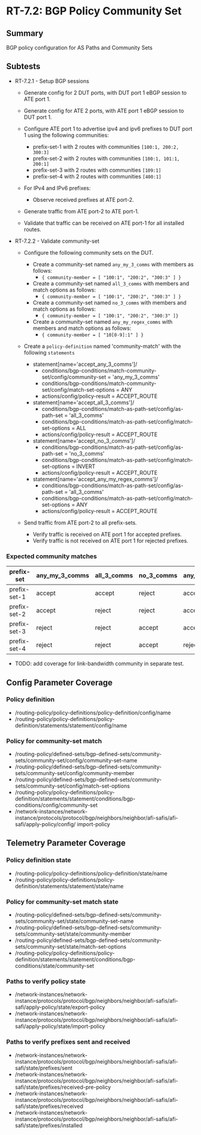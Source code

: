# RT-7.2: BGP Policy Community Set

## Summary

BGP policy configuration for AS Paths and Community Sets

## Subtests

* RT-7.2.1 - Setup BGP sessions
  * Generate config for 2 DUT ports, with DUT port 1 eBGP session to ATE port 1.
  * Generate config for ATE 2 ports, with ATE port 1 eBGP session to DUT port 1.
  * Configure ATE port 1 to advertise ipv4 and ipv6 prefixes to DUT port 1 using the following communities:
    * prefix-set-1 with 2 routes with communities `[100:1, 200:2, 300:3]`
    * prefix-set-2 with 2 routes with communities `[100:1, 101:1, 200:1]`
    * prefix-set-3 with 2 routes with communities `[109:1]`
    * prefix-set-4 with 2 routes with communities `[400:1]`

  * For IPv4 and IPv6 prefixes:
    * Observe received prefixes at ATE port-2.
  * Generate traffic from ATE port-2 to ATE port-1.
  * Validate that traffic can be received on ATE port-1 for all installed
        routes.

* RT-7.2.2 - Validate community-set
  * Configure the following community sets on the DUT.
    * Create a community-set named `any_my_3_comms` with members as follows:
      * `{ community-member = [ "100:1", "200:2", "300:3" ] }`
    * Create a community-set named `all_3_comms` with members and match options as follows:
      * `{ community-member = [ "100:1", "200:2", "300:3" ] }`
    * Create a community-set named `no_3_comms` with members and match options as follows:
      * `{ community-member = [ "100:1", "200:2", "300:3" ]}`
    * Create a community-set named `any_my_regex_comms` with members and match options as follows:
      * `{ community-member = [ "10[0-9]:1" ] }`

  * Create a `policy-definition` named 'community-match' with the following `statements`
    * statement[name='accept_any_3_comms']/
      * conditions/bgp-conditions/match-community-set/config/community-set = 'any_my_3_comms'
      * conditions/bgp-conditions/match-community-set/config/match-set-options = ANY
      * actions/config/policy-result = ACCEPT_ROUTE
    * statement[name='accept_all_3_comms']/
      * conditions/bgp-conditions/match-as-path-set/config/as-path-set = 'all_3_comms'
      * conditions/bgp-conditions/match-as-path-set/config/match-set-options = ALL
      * actions/config/policy-result = ACCEPT_ROUTE
    * statement[name='accept_no_3_comms']/
      * conditions/bgp-conditions/match-as-path-set/config/as-path-set = 'no_3_comms'
      * conditions/bgp-conditions/match-as-path-set/config/match-set-options = INVERT
      * actions/config/policy-result = ACCEPT_ROUTE
    * statement[name='accept_any_my_regex_comms']/
      * conditions/bgp-conditions/match-as-path-set/config/as-path-set = 'all_3_comms'
      * conditions/bgp-conditions/match-as-path-set/config/match-set-options = ANY
      * actions/config/policy-result = ACCEPT_ROUTE

  * Send traffic from ATE port-2 to all prefix-sets.
    * Verify traffic is received on ATE port 1 for accepted prefixes.
    * Verify traffic is not received on ATE port 1 for rejected prefixes.

### Expected community matches

| prefix-set   | any_my_3_comms | all_3_comms | no_3_comms | any_my_regex_comms |
| ------------ | -------------- | ----------- | ---------- | ------------------ |
| prefix-set-1 | accept         | accept      | reject     | accept             |
| prefix-set-2 | accept         | reject      | reject     | accept             |
| prefix-set-3 | reject         | reject      | accept     | accept             |
| prefix-set-4 | reject         | reject      | accept     | reject             |

* TODO: add coverage for link-bandwidth community in separate test.

## Config Parameter Coverage

### Policy definition

* /routing-policy/policy-definitions/policy-definition/config/name
* /routing-policy/policy-definitions/policy-definition/statements/statement/config/name

### Policy for community-set match

* /routing-policy/defined-sets/bgp-defined-sets/community-sets/community-set/config/community-set-name
* /routing-policy/defined-sets/bgp-defined-sets/community-sets/community-set/config/community-member
* /routing-policy/defined-sets/bgp-defined-sets/community-sets/community-set/config/match-set-options
* /routing-policy/policy-definitions/policy-definition/statements/statement/conditions/bgp-conditions/config/community-set
* /network-instances/network-instance/protocols/protocol/bgp/neighbors/neighbor/afi-safis/afi-safi/apply-policy/config/
import-policy

## Telemetry Parameter Coverage

### Policy definition state

* /routing-policy/policy-definitions/policy-definition/state/name
* /routing-policy/policy-definitions/policy-definition/statements/statement/state/name

### Policy for community-set match state

* /routing-policy/defined-sets/bgp-defined-sets/community-sets/community-set/state/community-set-name
* /routing-policy/defined-sets/bgp-defined-sets/community-sets/community-set/state/community-member
* /routing-policy/defined-sets/bgp-defined-sets/community-sets/community-set/state/match-set-options
* /routing-policy/policy-definitions/policy-definition/statements/statement/conditions/bgp-conditions/state/community-set

### Paths to verify policy state

* /network-instances/network-instance/protocols/protocol/bgp/neighbors/neighbor/afi-safis/afi-safi/apply-policy/state/export-policy
* /network-instances/network-instance/protocols/protocol/bgp/neighbors/neighbor/afi-safis/afi-safi/apply-policy/state/import-policy

### Paths to verify prefixes sent and received

* /network-instances/network-instance/protocols/protocol/bgp/neighbors/neighbor/afi-safis/afi-safi/state/prefixes/sent
* /network-instances/network-instance/protocols/protocol/bgp/neighbors/neighbor/afi-safis/afi-safi/state/prefixes/received-pre-policy
* /network-instances/network-instance/protocols/protocol/bgp/neighbors/neighbor/afi-safis/afi-safi/state/prefixes/received
* /network-instances/network-instance/protocols/protocol/bgp/neighbors/neighbor/afi-safis/afi-safi/state/prefixes/installed
